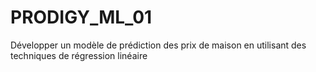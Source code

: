 # PRODIGY_ML_01
Développer un modèle de prédiction des prix de maison en utilisant des techniques de régression linéaire
